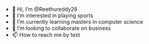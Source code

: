 - 👋 Hi, I’m @Reethureddy28
- 👀 I’m interested in playing sports
- 🌱 I’m currently learning masters in computer science
- 💞️ I’m looking to collaborate on business
- 📫 How to reach me by text

<!---
Reethureddy28/Reethureddy28 is a ✨ special ✨ repository because its `README.md` (this file) appears on your GitHub profile.
You can click the Preview link to take a look at your changes.
--->

